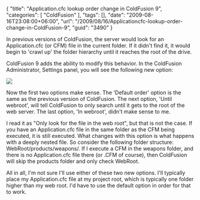 {
	"title": "Application.cfc lookup order change in ColdFusion 9",
	"categories": [
		"ColdFusion"
	],
	"tags": [],
	"date": "2009-08-16T23:08:00+06:00",
	"url": "/2009/08/16/Applicationcfc-lookup-order-change-in-ColdFusion-9",
	"guid": "3490"
}

In previous versions of ColdFusion, the server would look for an Application.cfc (or CFM) file in the current folder. If it didn't find it, it would begin to 'crawl up' the folder hierarchy until it reaches the root of the drive. 

ColdFusion 9 adds the ability to modify this behavior. In the ColdFusion Administrator, Settings panel, you will see the following new option:

<img src="http://static.raymondcamden.com/images/Picture 253.png" />

Now the first two options make sense. The 'Default order' option is the same as the previous version of ColdFusion. The next option, 'Until webroot', will tell ColdFusion to only search until it gets to the root of the web server. The last option, 'In webroot', didn't make sense to me. 

I read it as "Only look for the file in the web root", but that is not the case. If you have an Application.cfc file in the same folder as the CFM being executed, it is still executed. What changes with this option is what happens with a deeply nested file. So consider the following folder structure: WebRoot/products/weapons/. If I execute a CFM in the weapons folder, and there is no Application.cfc file there (or .CFM of course), then ColdFusion will skip the products folder and only check WebRoot.

All in all, I'm not sure I'll use either of these two new options. I'll typically place my Application.cfc file at my project root, which is typically one folder higher than my web root. I'd have to use the default option in order for that to work.